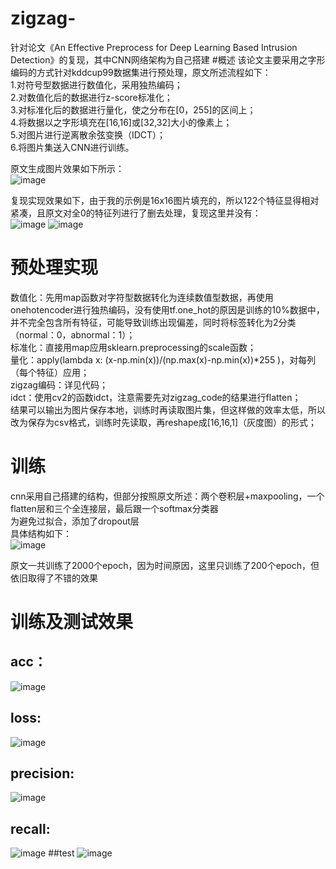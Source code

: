 # zigzag-
针对论文《An Effective Preprocess for Deep Learning  Based Intrusion Detection》的复现，其中CNN网络架构为自己搭建
#概述
该论文主要采用之字形编码的方式针对kddcup99数据集进行预处理，原文所述流程如下：  
  1.对符号型数据进行数值化，采用独热编码；  
  2.对数值化后的数据进行z-score标准化；  
  3.对标准化后的数据进行量化，使之分布在[0，255]的区间上；  
  4.将数据以之字形填充在[16,16]或[32,32]大小的像素上；  
  5.对图片进行逆离散余弦变换（IDCT）；  
  6.将图片集送入CNN进行训练。  
  
 原文生成图片效果如下所示：  
 ![image](image/example.png)
 
复现实现效果如下，由于我的示例是16x16图片填充的，所以122个特征显得相对紧凑，且原文对全0的特征列进行了删去处理，复现这里并没有：  
![image](image/zigzag.png)
![image](image/afteridct.png)

# 预处理实现
数值化：先用map函数对字符型数据转化为连续数值型数据，再使用onehotencoder进行独热编码，没有使用tf.one_hot的原因是训练的10%数据中，并不完全包含所有特征，可能导致训练出现偏差，同时将标签转化为2分类（normal：0，abnormal：1）；  
标准化：直接用map应用sklearn.preprocessing的scale函数；  
量化：apply(lambda x: (x-np.min(x))/(np.max(x)-np.min(x))*255 )，对每列（每个特征）应用；  
zigzag编码：详见代码；  
idct：使用cv2的函数idct，注意需要先对zigzag_code的结果进行flatten；  
结果可以输出为图片保存本地，训练时再读取图片集，但这样做的效率太低，所以改为保存为csv格式，训练时先读取，再reshape成[16,16,1]（灰度图）的形式；  

# 训练
cnn采用自己搭建的结构，但部分按照原文所述：两个卷积层+maxpooling，一个flatten层和三个全连接层，最后跟一个softmax分类器  
为避免过拟合，添加了dropout层  
具体结构如下：  
![image](image/network_summary.png)

原文一共训练了2000个epoch，因为时间原因，这里只训练了200个epoch，但依旧取得了不错的效果  

# 训练及测试效果
## acc：
![image](image/acc.png)
## loss:
![image](image/loss.png)
## precision:
![image](image/pre.png)
## recall:
![image](image/recall.png)
##test
![image](image/test.png)
